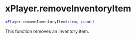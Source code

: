 # xPlayer.removeInventoryItem

```lua
xPlayer.removeInventoryItem(item, count)
```

This function removes an inventory item.
